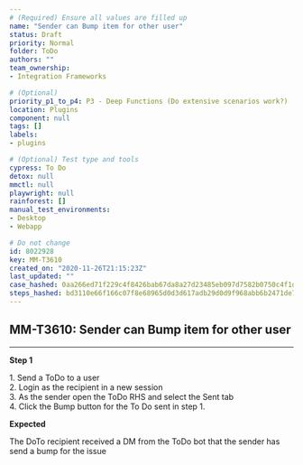 ```yaml
---
# (Required) Ensure all values are filled up
name: "Sender can Bump item for other user"
status: Draft
priority: Normal
folder: ToDo
authors: ""
team_ownership: 
- Integration Frameworks

# (Optional)
priority_p1_to_p4: P3 - Deep Functions (Do extensive scenarios work?)
location: Plugins
component: null
tags: []
labels: 
- plugins

# (Optional) Test type and tools
cypress: To Do
detox: null
mmctl: null
playwright: null
rainforest: []
manual_test_environments: 
- Desktop
- Webapp

# Do not change
id: 8022928
key: MM-T3610
created_on: "2020-11-26T21:15:23Z"
last_updated: ""
case_hashed: 0aa266ed71f229c4f8426bab67da8a27d23485eb097d7582b0750c4f1d7a4bb01e4db295a3dcdf61f49e72bbb3a0cfbe
steps_hashed: bd3110e66f166c07f8e68965d0d3d617adb29d0d9f968abb6b2471de780bc9f3a47e4d0826017d5ef10fce6f144e692a
---
```


<!-- (Auto-generated) Based on frontmatter's "key" and "name" -->

## MM-T3610: Sender can Bump item for other user

---

**Step 1**

1\. Send a ToDo to a user\
2\. Login as the recipient in a new session\
3\. As the sender open the ToDo RHS and select the Sent tab\
4\. Click the Bump button for the To Do sent in step 1.

**Expected**

The DoTo recipient received a DM from the ToDo bot that the sender has send a bump for the issue
